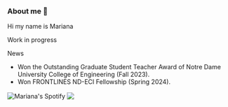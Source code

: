 ### About me 👋

Hi my name is Mariana 

Work in progress

News
- Won the Outstanding Graduate Student Teacher Award of Notre Dame University College of Engineering (Fall 2023).
- Won FRONTLINES ND-ECI Fellowship (Spring 2024).

<!--
**marianafdz465/marianafdz465** is a ✨ _special_ ✨ repository because its `README.md` (this file) appears on your GitHub profile.


Here are some ideas to get you started:

- 🔭 I’m currently working on ... 
- 🌱 I’m currently learning ...
- 👯 I’m looking to collaborate on ...
- 🤔 I’m looking for help with ...
- 💬 Ask me about ...
- 📫 How to reach me: ...
- 😄 Pronouns: ...
- ⚡ Fun fact: ...
-->

<!--
<a href="https://github.com/anuraghazra/github-readme-stats">
  <img align="center" src="https://github-readme-stats.anuraghazra1.vercel.app/api?username=marianafdz465&show_icons=true&hide_border=true" alt="Manolo's github stats" />
</a>

-->


<img align="center" src="https://spotify-widget-seven.vercel.app/" alt="Mariana's Spotify"/>

<img align="center" src="https://github-readme-stats.vercel.app/api/top-langs/?username=marianafdz465&layout=compact"/>
